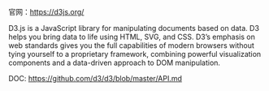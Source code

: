 官网：<https://d3js.org/>

D3.js is a JavaScript library for manipulating documents based on data. D3 helps you bring data to life using HTML, SVG, and CSS. D3’s emphasis on web standards gives you the full capabilities of modern browsers without tying yourself to a proprietary framework, combining powerful visualization components and a data-driven approach to DOM manipulation.


DOC: <https://github.com/d3/d3/blob/master/API.md>